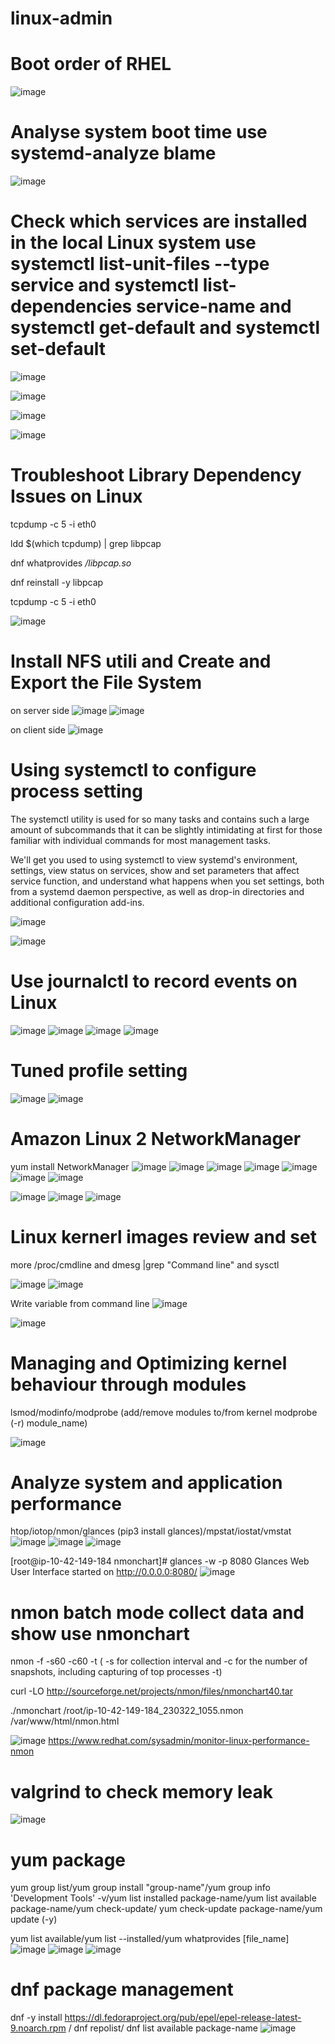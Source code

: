 # linux-admin

# Boot order of RHEL

![image](https://user-images.githubusercontent.com/36766101/217381477-cb13e487-8d6d-4fe1-b91d-a8cff0768d06.png)


# Analyse system boot time use systemd-analyze blame

![image](https://user-images.githubusercontent.com/36766101/217383089-b3c149be-781e-4848-bfe7-9d3b8c2b2d5b.png)


# Check which services are installed in the local Linux system  use  systemctl list-unit-files --type service and systemctl list-dependencies service-name and  systemctl get-default and systemctl set-default 

![image](https://user-images.githubusercontent.com/36766101/217384049-9dd9784b-0c85-4e24-a91b-2682cb4e3289.png)

![image](https://user-images.githubusercontent.com/36766101/217384085-7410cb9f-9fd5-46a3-84ec-fe1d6be6336b.png)

![image](https://user-images.githubusercontent.com/36766101/217384317-9c967016-c870-4c26-84b9-7bbfb1fe7581.png)

![image](https://user-images.githubusercontent.com/36766101/217384894-be1a9801-f608-4a15-83ab-224ffd081864.png)


# Troubleshoot Library Dependency Issues on Linux

tcpdump -c 5 -i eth0

ldd $(which tcpdump) | grep libpcap


dnf whatprovides */libpcap.so*


dnf reinstall -y libpcap


tcpdump -c 5 -i eth0

![image](https://user-images.githubusercontent.com/36766101/209530201-54493bbd-902f-43ac-ae1b-1a131c386455.png)


# Install NFS utili and Create and Export the File System

on server side
![image](https://user-images.githubusercontent.com/36766101/209531304-1c0a08a6-ff00-42d0-9a75-388c8e9de167.png)
![image](https://user-images.githubusercontent.com/36766101/209532379-99b603b1-70f1-45f7-bf31-d501e970291f.png)

on client side 
![image](https://user-images.githubusercontent.com/36766101/209532824-f0380a89-95e4-4cc7-a9cd-6ef7499aff1d.png)



# Using systemctl to configure process setting
The systemctl utility is used for so many tasks and contains such a large amount of subcommands that it can be slightly intimidating at first for those familiar with individual commands for most management tasks.

We'll get you used to using systemctl to view systemd's environment, settings, view status on services, show and set parameters that affect service function, and understand what happens when you set settings, both from a systemd daemon perspective, as well as drop-in directories and additional configuration add-ins.

![image](https://user-images.githubusercontent.com/36766101/209542794-2fb2920b-64f1-4a68-b3d3-7398821b36a6.png)

![image](https://user-images.githubusercontent.com/36766101/209544030-8399b750-a7b1-47e0-81b9-3f7e7fc4947f.png)

# Use journalctl to record events on Linux

![image](https://user-images.githubusercontent.com/36766101/209545072-355c15a4-846e-49b9-88c7-e08220b2b642.png)
![image](https://user-images.githubusercontent.com/36766101/209545408-22f74935-5a8b-4749-a781-7b1404f50abb.png)
![image](https://user-images.githubusercontent.com/36766101/209545858-dea52d1a-3d61-430c-a378-22aa3c9ce2b1.png)
![image](https://user-images.githubusercontent.com/36766101/209546565-d639a543-4eef-4eb2-82df-7c413dfaca68.png)

# Tuned profile setting

![image](https://user-images.githubusercontent.com/36766101/217404506-47987c57-6780-43bf-9ae1-169e503d0d2b.png)
![image](https://user-images.githubusercontent.com/36766101/217404747-c222b13e-d1ce-4b81-abe3-959b0fdf09bb.png)



# Amazon Linux 2 NetworkManager
yum install NetworkManager
![image](https://user-images.githubusercontent.com/36766101/226061543-4e58b909-2f3d-4ffc-8f74-80e07cd09a86.png)
![image](https://user-images.githubusercontent.com/36766101/226061676-91d95e76-5973-4595-a3c4-2d1603883d04.png)
![image](https://user-images.githubusercontent.com/36766101/226061789-cb4f9038-ab58-41da-b22d-0bb07aa83ee1.png)
![image](https://user-images.githubusercontent.com/36766101/226062100-3e2cffe7-d08e-4126-898a-f2526fb58f09.png)
![image](https://user-images.githubusercontent.com/36766101/226063451-a55515bd-83ad-4c70-88c3-309b07d235cd.png)
![image](https://user-images.githubusercontent.com/36766101/226065878-57fa9c3d-dc2f-48d0-a5dc-1534b88bdb31.png)
![image](https://user-images.githubusercontent.com/36766101/226067028-f5c5043f-0c8a-4be1-a71c-b690e58d4d76.png)

![image](https://user-images.githubusercontent.com/36766101/226062972-940fa3d6-fa73-4bf3-82b4-25c0e080406a.png)
![image](https://user-images.githubusercontent.com/36766101/226063067-c2f30c17-e794-48d3-be9c-9f748a75fc7c.png)
![image](https://user-images.githubusercontent.com/36766101/226066061-0cc875ae-939f-472f-95bd-87fd949c5efc.png)



# Linux kernerl images review and set
 more /proc/cmdline and  dmesg |grep "Command line" and sysctl 
 
![image](https://user-images.githubusercontent.com/36766101/226761099-50968e45-2ccd-42c3-a984-a5d911e2c8e6.png)
![image](https://user-images.githubusercontent.com/36766101/226761883-a5bc3092-8cf8-4d1e-9348-ca8da66cb4c4.png)

Write variable from command line
![image](https://user-images.githubusercontent.com/36766101/226764074-1e4e4184-192a-4266-9670-e3fa618ea071.png)

![image](https://user-images.githubusercontent.com/36766101/226764023-85db9015-6a2e-4b3f-af0a-8379ce2f058b.png)

# Managing and Optimizing kernel behaviour through modules
lsmod/modinfo/modprobe (add/remove modules to/from kernel modprobe (-r) module_name)

![image](https://user-images.githubusercontent.com/36766101/226777484-c148a3a9-bbde-4aff-824e-c60d74d8108d.png)


# Analyze system and application performance
htop/iotop/nmon/glances (pip3 install glances)/mpstat/iostat/vmstat
![image](https://user-images.githubusercontent.com/36766101/226790487-faea927b-8b16-4007-8bde-ed74fb7f75a1.png)
![image](https://user-images.githubusercontent.com/36766101/226790559-7e830c26-608f-4586-b001-1ce51c68320c.png)
![image](https://user-images.githubusercontent.com/36766101/226793198-10992afb-b346-4901-9754-0c8dbf55391e.png)

[root@ip-10-42-149-184 nmonchart]# glances -w -p 8080
Glances Web User Interface started on http://0.0.0.0:8080/
![image](https://user-images.githubusercontent.com/36766101/226896103-04622034-d40a-41e2-957a-621023c49254.png)


# nmon batch mode collect data and show use nmonchart
nmon -f -s60 -c60 -t  ( -s for collection interval and -c for the number of snapshots, including capturing of top processes -t)

curl -LO http://sourceforge.net/projects/nmon/files/nmonchart40.tar

./nmonchart /root/ip-10-42-149-184_230322_1055.nmon /var/www/html/nmon.html

![image](https://user-images.githubusercontent.com/36766101/226893091-0be3d55c-4bad-4169-b19f-7c7e8c7ed33f.png)
https://www.redhat.com/sysadmin/monitor-linux-performance-nmon
# valgrind to check memory leak
![image](https://user-images.githubusercontent.com/36766101/226800152-85d81d4c-8cea-478f-b0e8-6e9a61e50a77.png)



# yum package 

yum group list/yum group install "group-name"/yum group info 'Development Tools' -v/yum list installed package-name/yum list available package-name/yum check-update/ yum check-update package-name/yum update (-y)

yum list available/yum list --installed/yum whatprovides [file_name] 
![image](https://user-images.githubusercontent.com/36766101/226840604-3b116048-63a6-4e70-9f8d-e875a6952dea.png)
![image](https://user-images.githubusercontent.com/36766101/226863703-56e46d8b-ead8-46b8-8e55-2c5eb3a5f604.png)
![image](https://user-images.githubusercontent.com/36766101/226867727-f1da4d94-2e99-4974-8b0b-25f2d8396779.png)
 
 
 # dnf package management
 dnf -y install https://dl.fedoraproject.org/pub/epel/epel-release-latest-9.noarch.rpm / dnf repolist/ dnf list available package-name
 ![image](https://user-images.githubusercontent.com/36766101/226873046-8dda9649-bf6a-4801-aae9-758c164d9b78.png)

 
